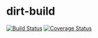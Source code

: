 # dirt-build
[![Build Status](https://travis-ci.org/guillax/dirt-build.svg?branch=master)](https://travis-ci.org/guillax/dirt-build)
[![Coverage Status](https://coveralls.io/repos/github/guillax/dirt-build/badge.svg?branch=master)](https://coveralls.io/github/guillax/dirt-build?branch=master)